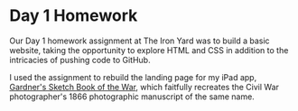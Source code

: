 Day 1 Homework
==============
Our Day 1 homework assignment at The Iron Yard was to build a basic website, taking the opportunity to explore HTML and CSS in addition to the intricacies of pushing code to GitHub. 

I used the assignment to rebuild the landing page for my iPad app, [Gardner's Sketch Book of the War][id], which faitfully recreates the Civil War photographer's 1866 photographic manuscript of the same name.

[id]: http://sketchbookofthewar.com/
